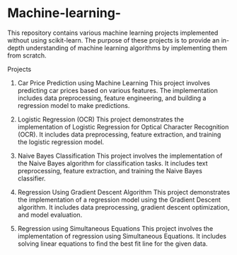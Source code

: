 # Machine-learning-
This repository contains various machine learning projects implemented without using scikit-learn. The purpose of these projects is to provide an in-depth understanding of machine learning algorithms by implementing them from scratch.

Projects
1. Car Price Prediction using Machine Learning
This project involves predicting car prices based on various features. The implementation includes data preprocessing, feature engineering, and building a regression model to make predictions.

2. Logistic Regression (OCR)
This project demonstrates the implementation of Logistic Regression for Optical Character Recognition (OCR). It includes data preprocessing, feature extraction, and training the logistic regression model.

3. Naive Bayes Classification
This project involves the implementation of the Naive Bayes algorithm for classification tasks. It includes text preprocessing, feature extraction, and training the Naive Bayes classifier.

4. Regression Using Gradient Descent Algorithm
This project demonstrates the implementation of a regression model using the Gradient Descent algorithm. It includes data preprocessing, gradient descent optimization, and model evaluation.

5. Regression using Simultaneous Equations
This project involves the implementation of regression using Simultaneous Equations. It includes solving linear equations to find the best fit line for the given data.

